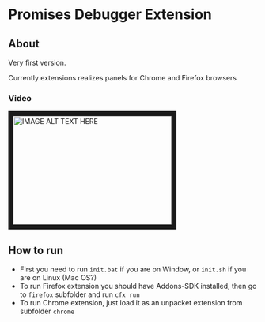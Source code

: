# Promises Debugger Extension

## About

Very first version.

Currently extensions realizes panels for Chrome and Firefox browsers

### Video

<a href="http://www.youtube.com/watch?feature=player_embedded&v=Fl54hVPiCWg
" target="_blank"><img src="http://img.youtube.com/vi/Fl54hVPiCWg/0.jpg" 
alt="IMAGE ALT TEXT HERE" width="320" height="220" border="10" /></a>

## How to run

* First you need to run ```init.bat``` if you are on Window, or ```init.sh``` if you are on Linux (Mac OS?)
* To run Firefox extension you should have Addons-SDK installed, then go to ```firefox``` subfolder and run ```cfx run```
* To run Chrome extension, just load it as an unpacket extension from subfolder ```chrome```